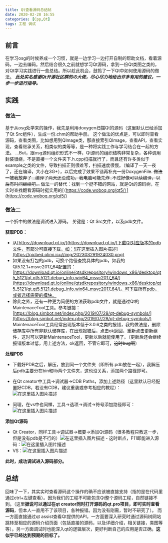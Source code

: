 ```yaml
---
title: Qt查看源码总结帖
date: 2020-02-28 16:55
categories: [Cpp,Qt]
tags: 工程 调试
---
```


## 前言

在学习osg的时候养成一个习惯，就是一边学习一边打开自制的帮助文档，看着源码，一边去编码。然后结合很久之前就想学习Qt源码，拿到一份Qt类图之类的，对Qt学习实践进行一些总结。所以趁此机会，鼓捣了一下Qt中如何使用源码的做法。
***此处实名感谢Qt开源社区群的の大佬，尽心尽力地给出许多有用的建议，一步一步进行指导。***

## 实践

### 做法一

基于从osg处学来的操作，我先是利用doxygen扫描Qt的源码（这里默认已经添加了Qt Src组件），生成一份.chm的帮助手册。
这个做法的优点是，可以即时查看源码，查看类图，比如想用到QImage类，那直接索引QImage，查看API，查看实现，查看继承关系，相类似的类等等，是一种将实践工作与学习结合在一起的方法。
...But，跟osg源码组织形式不一样，Qt源码的组织结构非常复杂，各种调用封装很绕，不是直接一个文件夹下.h.cpp扫描就行了，而且还有许多类似于example之类的文件，导致扫描正则很难写，扫描速度很慢。（编译了一天一夜了，还在编译，大小在3G+），以后完成了效果不错再补充一份DoxygenFile.
~~做法一被我放弃了...编译了两天还没成功，我电脑可能先炸..不过好像可以续编译，以后有时间继续吧...~~
做法一的替代：找到一个挺不错的网站，就是Qt的源码树，在实时查找翻看源码时挺实用的[（https://code.woboq.org/qt5/）](https://code.woboq.org/qt5/)

### 做法二

一个折中的做法是调试进入源码。
关键是：Qt Src文件，以及pdb文件。

**获取PDB：**

- 从[https://download.qt.io/](https://download.qt.io/)下载Qt对应版本的pdb文件，有部分可直接下载，如：![在这里插入图片描述](https://picbed.olimi.icu//img/202303291924030.png)
- 如果没有打包的pdb，可换个路径查找具体的pdb，如我的Qt5.12.1+msvc2017_64配置的：[https://download.qt.io/online/qtsdkrepository/windows_x86/desktop/qt5_5121/qt.qt5.5121.debug_info.win64_msvc2017_64/](https://download.qt.io/online/qtsdkrepository/windows_x86/desktop/qt5_5121/qt.qt5.5121.debug_info.win64_msvc2017_64/)。可下载所有pdb，或者选择需要的模块。
- 除此之外，还有一种更为简便的方法获取pdb文件，就是通过Qt的MaintenaceTool工具。参考链接：[https://blog.simbot.net/index.php/2019/07/28/qt-debug-symbols/](https://blog.simbot.net/index.php/2019/07/28/qt-debug-symbols/)
 MaintenaceTool工具经常出现版本低于3.0.6之类的报错，我的做法是，删除储存库中所有非默认储存库，在出现报错后，点击ok返回，重新点击更新组件，这时可以更新MaintenaceTool，更新以后就能使用了。（更新后还会继续报错版本过低，用上述方法，ok返回，不管它即可，~~这时bug啊~~）

**处理PDB**

- 下载好PDB之后，解压，放到同一个文件夹（即所有.pdb放在一起），我解压后pdb主要分在bin和lib两个文件夹，这也没关系，添加两个路径即可。
- 在Qt creator中工具->调试器->CDB Paths，添加上述路径（这里默认已经配置好CDB，若没有CDB，建议重装或参考相应的教程）：![在这里插入图片描述](https://picbed.olimi.icu//img/202303291924031.png)

- 同理，在vs中也同样，工具->选项->调试->符号添加路径即可：![在这里插入图片描述](https://picbed.olimi.icu//img/202303291924032.png)

**添加Qt源码**

- Qt Creator，同样工具->调试器->概要->添加Qt源码（很多教程只教这一步，但是没有pdb是不行的）![在这里插入图片描述](https://picbed.olimi.icu//img/202303291924033.png) - 这时断点，F11即能进入源码：![在这里插入图片描述](https://picbed.olimi.icu//img/202303291924034.png)
- VS：![在这里插入图片描述](https://picbed.olimi.icu//img/202303291924035.png)

**此时，成功调试进入源码部分。**

## 总结

回味了一下，其实实时查看源码这个操作的确不应该被直接支持（指的是在代码里通过ctrl+左键查看）。因为我们的工程不可能包含Qt整个源码工程，自然链接不到。（这里**据说可以通过在qt creator同时打开源码的qt.pro项目，即可实时查看源码**，但本人一直用不了该项目，各种报错。因为没有刚需，暂时不研究了）。
而一方面直接通过qt assist查看Qt提供的API，一方面要深入研究时通过源码树网站跳转至相应的源码介绍页面（包括直接的源码，以及详细介绍，相关链接，类图等等）。另一方面调试时也能深入qt的逻辑层次，更好判断自己的应用是否正确。**这似乎已经达到预期的目标了。**
